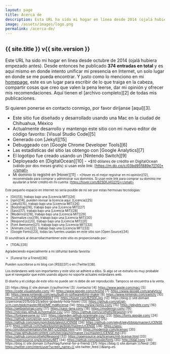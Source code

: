 ```yaml
---
layout: page
title: Acerca de
description: Esta URL ha sido mi hogar en línea desde 2014 (ojalá hubiera empezado antes), en donde intento unificar mi presencia en Internet, un solo lugar en donde se me pueda encontrar. Como menciono en mi homepage, este es un lugar para escribir de lo que traiga en la cabeza, compartir cosas que creo que valen la pena leerse, dar mi opinión y ofrecer mis recomendaciones.
image: /assets/images/logo.png
permalink: /acerca-de/
---
```


<h2 class="subtitulo text-center"><small class="text-muted">{{ site.title }} v{{ site.version }}</small></h2>

Este URL ha sido mi hogar en línea desde octubre de 2014 (ojalá hubiera empezado antes). Desde entonces he publicado **374 entradas en total** y es aquí mismo en donde intento unificar mi presencia en Internet, un solo lugar en donde se me pueda encontrar. Y justo como lo menciono en mi [homepage][1], este es un lugar para escribir de lo que traiga en la cabeza, compartir cosas que creo que valen la pena leerse, dar mi opinión y ofrecer mis recomendaciones. Aquí tienen el [archivo completo][2] de todas mis publicaciones.

Si quieren ponerse en contacto conmigo, por favor diríjanse [aquí][3].

- Este sitio fue diseñado y desarrollado usando una Mac en la ciudad de Chihuahua, México
- Actualmente desarrollo y mantengo este sitio con mi nuevo editor de código favorito: [Visual Studio Code][5]
- Generado con [Jekyll][15]
- Debuggeado con [Google Chrome Developer Tools][6]
- Las estadísticas del sitio las obtengo con [Google Analytics][7]
- El logotipo fue creado usando un [Nintendo Switch][9]
- Deployeado en [DigitalOcean][10] - <small>*$10 dólares de crédito en DigitalOcean (válido por dos meses gratis) si usan este link: [https://m.do.co/c/03bd95f889e7][10]*</small>
- Mi dominio lo registré en [Hover][11] - <small>*[Hover es el mejor registrar en mi opinión][12], recomendado para comprar y administrar sus dominios. Si usan este link para comprar su dominio me ayudarán a tener crédito en mi cuenta: [https://hover.com/BZSDFJ4G][11]*</small>

Este pequeño espacio en Internet no sería posible de no ser por estas hermosas tecnologías:

- [Git][13], trabajo bajo una [Licencia MIT][24]
- [npm][14], pueden revisar la licencia aquí: [Licencia][25]
- [Jekyll][15], trabajo bajo una [Licencia MIT][26]
- [Bootstrap][16], trabajo bajo una [Licencia MIT][27]
- [Sass][17], trabajo bajo una [Licencia MIT][28]
- [Modernizr][18], trabajo bajo una [Licencia MIT][29]
- [Normalize.css][19], trabajo bajo una [Licencia MIT][30]
- [Respond.js][20], trabajo bajo una [Licencia MIT][31]
- [Font Awesome][21], trabajo bajo una [Licencia MIT][32]
- [Animate.css][22], trabajo bajo una [Licencia MIT][33]
- [Google Fonts][23], todas las fuentes usadas en este sitio son [Open Source][34]

El soundtrack al desarrollar/mantener este sitio es proporcionado por:

- [TIDAL][35]

Agradeciendo especialmente a mi (difunta) banda favorita:

- [Funeral for a Friend][36]

Pueden suscribirse a mi blog con [RSS][37] o en [Twitter][38].

Los estándares web son importantes y este sitio se adhiere a ellos. Si algo se ve extraño es muy probable que el navegador que estés usando alguno no soporte actuales estándares web.

El diseño y el código de este sitio no puede ser ni debe de ser reproducido. Tampoco se encuentra a la venta.

[1]: /
[2]: https://blog.{{ site.domain }}/author/me/
[3]: /contacto/
[4]: https://www.apple.com/mac/
[5]: https://code.visualstudio.com/
[6]: https://www.google.com/chrome
[7]: https://www.google.com/analytics/
[8]: https://www.nintendo.com/wiiu/built-in-software#/mii-maker
[9]: https://www.nintendo.com/switch/
[10]: https://m.do.co/c/03bd95f889e7
[11]: https://hover.com/BZSDFJ4G
[12]: https://blog.{{ site.domain }}/personal/2015/03/25/adios-godaddy-hola-hover/
[13]: https://github.com/git/git-scm.com/blob/master/README.md#license
[14]: https://www.npmjs.com/
[15]: https://jekyllrb.com/
[16]: https://getbootstrap.com/
[17]: https://sass-lang.com/
[18]: https://modernizr.com/
[19]: https://necolas.github.io/normalize.css/
[20]: https://github.com/scottjehl/Respond
[21]: https://fontawesome.io/
[22]: https://daneden.github.io/animate.css/
[23]: https://fonts.google.com/
[24]: https://github.com/git/git-scm.com/blob/master/MIT-LICENSE.txt
[25]: https://github.com/npm/npm/blob/latest/LICENSE
[26]: https://github.com/jekyll/jekyll/blob/master/LICENSE
[27]: https://github.com/twbs/bootstrap/blob/master/LICENSE
[28]: https://sass-lang.com/documentation/file.MIT-LICENSE.html
[29]: https://modernizr.com/license/
[30]: https://raw.githubusercontent.com/necolas/normalize.css/master/LICENSE.md
[31]: https://github.com/scottjehl/Respond
[32]: https://opensource.org/licenses/mit-license.html
[33]: https://opensource.org/licenses/MIT
[34]: https://github.com/google/fonts
[35]: http://tidal.com/
[36]: https://blog.{{ site.domain }}/hashtag/funeral-for-a-friend/
[37]: https://blog.{{ site.domain }}/feed/
[38]: https://twitter.com/intent/user?screen_name={{ site.twitter_feed }}&lang=es